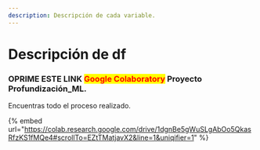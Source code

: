 ```yaml
---
description: Descripción de cada variable.
---
```


# Descripción de df

### OPRIME ESTE LINK <mark style="color:red;">Google Colaboratory</mark> Proyecto Profundización\_ML.

Encuentras todo el proceso realizado.

{% embed url="https://colab.research.google.com/drive/1dgnBe5gWuSLgAbOo5QkasRfzKS1fMQe4#scrollTo=EZtTMatjavX2&line=1&uniqifier=1" %}

